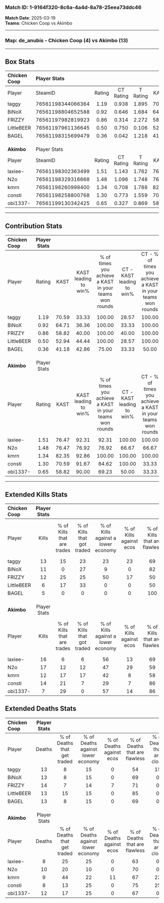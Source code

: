 ### Match ID: 1-9164f320-8c6a-4a4d-8a78-25eea73ddc46  
**Match Date**: 2025-03-19  
**Teams**: Chicken Coop vs Akimbo  

---  

### **Map**: de_anubis - Chicken Coop (4) vs Akimbo (13)  
---  

## Box Stats  

| **Chicken Coop** | Player Stats      |        |           |          |       |       |       |         |        |      |     |
| :- | :- | :-: | :-: | :-: | :-: | :-: | :-: | :-: | :-: | :-: | :-: |
| Player           | SteamID           | Rating | CT Rating | T Rating | KAST  |  ADR  | Kills | Assists | Deaths | K/D  | HS% |
| taggy            | 76561198344066364 |  1.19  |   0.938   |  1.895   | 70.59 | 104.5 |  13   |    4    |   13   | 1.00 | 69  |
| BiNoX            | 76561198804652588 |  0.92  |   0.646   |  1.684   | 64.71 | 69.5  |  11   |    2    |   13   | 0.85 | 27  |
| FRIZZY           | 76561197982819923 |  0.86  |   0.314   |  2.272   | 58.82 | 59.5  |  12   |    1    |   14   | 0.86 | 50  |
| LittleBEER       | 76561197961136645 |  0.50  |   0.750   |  0.106   | 52.94 | 43.9  |   6   |    2    |   13   | 0.46 | 66  |
| BAGEL            | 76561198315699479 |  0.36  |   0.042   |  1.218   | 41.18 | 42.6  |   5   |    2    |   13   | 0.38 | 40  |
|                  |                   |        |           |          |       |       |       |         |        |      |     |
|                  |                   |        |           |          |       |       |       |         |        |      |     |
|                  |                   |        |           |          |       |       |       |         |        |      |     |
| **Akimbo**       | Player Stats      |        |           |          |       |       |       |         |        |      |     |
| Player           | SteamID           | Rating | CT Rating | T Rating | KAST  |  ADR  | Kills | Assists | Deaths | K/D  | HS% |
| laxiee-          | 76561198302363499 |  1.51  |   1.143   |  1.762   | 76.47 | 99.6  |  16   |    2    |   8    | 2.00 | 56  |
| N2o              | 76561198329316668 |  1.48  |   1.096   |  1.748   | 76.47 | 90.7  |  17   |    3    |   10   | 1.70 | 64  |
| kmrn             | 76561198260998400 |  1.34  |   0.708   |  1.788   | 82.35 | 94.2  |  12   |    9    |   9    | 1.33 | 75  |
| consti           | 76561198258800768 |  1.30  |   0.773   |  1.559   | 70.59 | 80.9  |  14   |    0    |   8    | 1.75 | 35  |
| obi1337-         | 76561199130342425 |  0.65  |   0.327   |  0.869   | 58.82 | 47.7  |   7   |    4    |   12   | 0.58 | 42  |
---  

## Contribution Stats  

| **Chicken Coop** | Player Stats |       |                      |                                                        |                           |                                                             |                          |                                                            |
| :- | :-: | :-: | :-: | :-: | :-: | :-: | :-: | :-: |
| Player           |    Rating    | KAST  | KAST leading to win% | % of times you achieve a KAST in your teams won rounds | CT - KAST leading to win% | CT - % of times you achieve a KAST in your teams won rounds | T - KAST leading to win% | T - % of times you achieve a KAST in your teams won rounds |
| taggy            |     1.19     | 70.59 |        33.33         |                         100.00                         |           28.57           |                           100.00                            |          40.00           |                           100.00                           |
| BiNoX            |     0.92     | 64.71 |        36.36         |                         100.00                         |           33.33           |                           100.00                            |          40.00           |                           100.00                           |
| FRIZZY           |     0.86     | 58.82 |        40.00         |                         100.00                         |           40.00           |                           100.00                            |          40.00           |                           100.00                           |
| LittleBEER       |     0.50     | 52.94 |        44.44         |                         100.00                         |           28.57           |                           100.00                            |          100.00          |                           100.00                           |
| BAGEL            |     0.36     | 41.18 |        42.86         |                         75.00                          |           33.33           |                            50.00                            |          50.00           |                           100.00                           |
|                  |              |       |                      |                                                        |                           |                                                             |                          |                                                            |
|                  |              |       |                      |                                                        |                           |                                                             |                          |                                                            |
|                  |              |       |                      |                                                        |                           |                                                             |                          |                                                            |
| **Akimbo**       | Player Stats |       |                      |                                                        |                           |                                                             |                          |                                                            |
| Player           |    Rating    | KAST  | KAST leading to win% | % of times you achieve a KAST in your teams won rounds | CT - KAST leading to win% | CT - % of times you achieve a KAST in your teams won rounds | T - KAST leading to win% | T - % of times you achieve a KAST in your teams won rounds |
| laxiee-          |     1.51     | 76.47 |        92.31         |                         92.31                          |          100.00           |                           100.00                            |          90.00           |                           90.00                            |
| N2o              |     1.48     | 76.47 |        76.92         |                         76.92                          |           66.67           |                            66.67                            |          80.00           |                           80.00                            |
| kmrn             |     1.34     | 82.35 |        92.86         |                         100.00                         |          100.00           |                           100.00                            |          90.91           |                           100.00                           |
| consti           |     1.30     | 70.59 |        91.67         |                         84.62                          |          100.00           |                            33.33                            |          90.91           |                           100.00                           |
| obi1337-         |     0.65     | 58.82 |        90.00         |                         69.23                          |           50.00           |                            33.33                            |          100.00          |                           80.00                            |
---  

## Extended Kills Stats  

| **Chicken Coop** | Player Stats |                            |                            |                                    |                         |                              |                                 |                                       |                    |           |
| :- | :-: | :-: | :-: | :-: | :-: | :-: | :-: | :-: | :-: | :-: |
| Player           |    Kills     | % of Kills that are trades | % of Kills that got traded | % of Kills against a lower economy | % of Kills against ecos | % of Kills that are flawless | % of Kills that are close duels | % of Kills that are assisted by flash | Pistol Round Kills | AWP Kills |
| taggy            |      13      |             15             |             23             |                 23                 |           23            |              69              |                8                |                   0                   |         1          |     0     |
| BiNoX            |      11      |             0              |             27             |                 9                  |            0            |              82              |                9                |                   9                   |         1          |     5     |
| FRIZZY           |      12      |             25             |             25             |                 50                 |           17            |              50              |                8                |                   0                   |         1          |     0     |
| LittleBEER       |      6       |             17             |             33             |                 0                  |            0            |              50              |               17                |                   0                   |         2          |     0     |
| BAGEL            |      5       |             0              |             0              |                 0                  |            0            |             100              |                0                |                   0                   |         2          |     0     |
|                  |              |                            |                            |                                    |                         |                              |                                 |                                       |                    |           |
|                  |              |                            |                            |                                    |                         |                              |                                 |                                       |                    |           |
|                  |              |                            |                            |                                    |                         |                              |                                 |                                       |                    |           |
| **Akimbo**       | Player Stats |                            |                            |                                    |                         |                              |                                 |                                       |                    |           |
| Player           |    Kills     | % of Kills that are trades | % of Kills that got traded | % of Kills against a lower economy | % of Kills against ecos | % of Kills that are flawless | % of Kills that are close duels | % of Kills that are assisted by flash | Pistol Round Kills | AWP Kills |
| laxiee-          |      16      |             6              |             6              |                 56                 |           13            |              69              |                0                |                   6                   |         0          |     0     |
| N2o              |      17      |             12             |             12             |                 47                 |           29            |              59              |                0                |                   0                   |         1          |     0     |
| kmrn             |      12      |             17             |             17             |                 42                 |            8            |              58              |               17                |                   8                   |         0          |     0     |
| consti           |      14      |             21             |             7              |                 29                 |            7            |              86              |                0                |                   0                   |         3          |     6     |
| obi1337-         |      7       |             29             |             0              |                 57                 |           14            |              86              |                0                |                   0                   |         1          |     0     |
## Extended Deaths Stats  

| **Chicken Coop** | Player Stats |                             |                                   |                          |                               |                            |                           |               |
| :- | :-: | :-: | :-: | :-: | :-: | :-: | :-: | :-: |
| Player           |    Deaths    | % of Deaths that get traded | % of Deaths against lower economy | % of Deaths against ecos | % of Deaths that are flawless | % of Deaths that are close | % of Deaths while blinded | Deaths to AWP |
| taggy            |      13      |              8              |                15                 |            0             |              54               |             15             |             8             |       1       |
| BiNoX            |      13      |              8              |                15                 |            0             |              69               |             0              |             0             |       1       |
| FRIZZY           |      14      |              7              |                14                 |            7             |              71               |             0              |             0             |       2       |
| LittleBEER       |      13      |             15              |                15                 |            0             |              85               |             0              |             8             |       1       |
| BAGEL            |      13      |              8              |                15                 |            0             |              69               |             0              |             0             |       1       |
|                  |              |                             |                                   |                          |                               |                            |                           |               |
|                  |              |                             |                                   |                          |                               |                            |                           |               |
|                  |              |                             |                                   |                          |                               |                            |                           |               |
| **Akimbo**       | Player Stats |                             |                                   |                          |                               |                            |                           |               |
| Player           |    Deaths    | % of Deaths that get traded | % of Deaths against lower economy | % of Deaths against ecos | % of Deaths that are flawless | % of Deaths that are close | % of Deaths while blinded | Deaths to AWP |
| laxiee-          |      8       |             25              |                25                 |            0             |              63               |             0              |             0             |       0       |
| N2o              |      10      |             20              |                10                 |            0             |              70               |             0              |             0             |       1       |
| kmrn             |      9       |             44              |                22                 |            11            |              67               |             22             |             0             |       1       |
| consti           |      8       |             13              |                25                 |            0             |              75               |             25             |             0             |       1       |
| obi1337-         |      12      |             17              |                25                 |            0             |              67               |             0              |             8             |       2       |
